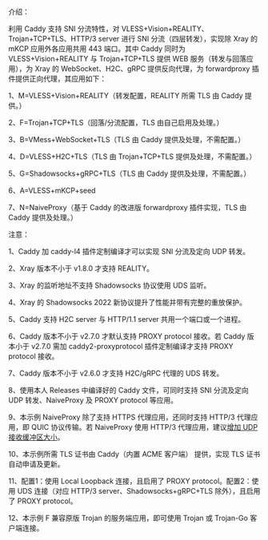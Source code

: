 介绍：

利用 Caddy 支持 SNI 分流特性，对 VLESS+Vision+REALITY、Trojan+TCP+TLS、HTTP/3 server 进行 SNI 分流（四层转发），实现除 Xray 的 mKCP 应用外各应用共用 443 端口。其中 Caddy 同时为 VLESS+Vision+REALITY 与 Trojan+TCP+TLS 提供 WEB 服务（转发与回落应用），为 Xray 的 WebSocket、H2C、gRPC 提供反向代理，为 forwardproxy 插件提供正向代理，其应用如下：

1、M=VLESS+Vision+REALITY（转发配置，REALITY 所需 TLS 由 Caddy 提供。）

2、F=Trojan+TCP+TLS（回落/分流配置，TLS 由自己启用及处理。）

3、B=VMess+WebSocket+TLS（TLS 由 Caddy 提供及处理，不需配置。）

4、D=VLESS+H2C+TLS（TLS 由 Trojan+TCP+TLS 提供及处理，不需配置。）

5、G=Shadowsocks+gRPC+TLS（TLS 由 Caddy 提供及处理，不需配置。）

6、A=VLESS+mKCP+seed

7、N=NaiveProxy（基于 Caddy 的改进版 forwardproxy 插件实现，TLS 由 Caddy 提供及处理。）

注意：

1、Caddy 加 caddy-l4 插件定制编译才可以实现 SNI 分流及定向 UDP 转发。

2、Xray 版本不小于 v1.8.0 才支持 REALITY。

3、Xray 的监听地址不支持 Shadowsocks 协议使用 UDS 监听。

4、Xray 的 Shadowsocks 2022 新协议提升了性能并带有完整的重放保护。

5、Caddy 支持 H2C server 与 HTTP/1.1 server 共用一个端口或一个进程。

6、Caddy 版本不小于 v2.7.0 才默认支持 PROXY protocol 接收。若 Caddy 版本小于 v2.7.0 需加 caddy2-proxyprotocol 插件定制编译才支持 PROXY protocol 接收。

7、Caddy 版本不小于 v2.6.0 才支持 H2C/gRPC 代理的 UDS 转发。

8、使用本人 Releases 中编译好的 Caddy 文件，可同时支持 SNI 分流及定向 UDP 转发、NaiveProxy 及 PROXY protocol 等应用。

9、本示例 NaiveProxy 除了支持 HTTPS 代理应用，还同时支持 HTTP/3 代理应用，即 QUIC 协议传输。若 NaiveProxy 使用 HTTP/3 代理应用，建议[增加 UDP 接收缓冲区大小](https://github.com/quic-go/quic-go/wiki/UDP-Buffer-Sizes)。

10、本示例所需 TLS 证书由 Caddy（内置 ACME 客户端） 提供，实现 TLS 证书自动申请及更新。

11、配置1：使用 Local Loopback 连接，且启用了 PROXY protocol。配置2：使用 UDS 连接（对应 HTTP/3 server、Shadowsocks+gRPC+TLS 除外），且启用了 PROXY protocol。

12、本示例 F 兼容原版 Trojan 的服务端应用，即可使用 Trojan 或 Trojan-Go 客户端连接。
